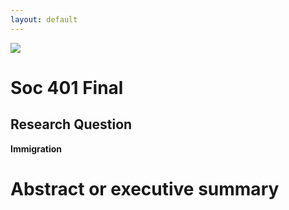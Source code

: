 ```yaml
---
layout: default
---
```


<img src="{{ site.url }}{{ site.baseurl }}/assets/img/eScience.png">


# Soc 401 Final

## Research Question

**Immigration**



# Abstract or executive summary
